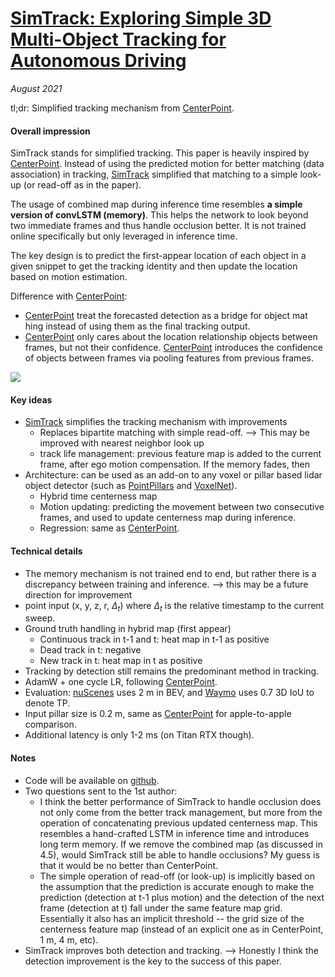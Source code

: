 # [SimTrack: Exploring Simple 3D Multi-Object Tracking for Autonomous Driving](https://arxiv.org/abs/2108.10312)

_August 2021_

tl;dr: Simplified tracking mechanism from [CenterPoint](centerpoint.md).

#### Overall impression
SimTrack stands for simplified tracking. This paper is heavily inspired by [CenterPoint](centerpoint.md). Instead of using the predicted motion for better matching (data association) in tracking, [SimTrack](simtrack.md) simplified that matching to a simple look-up (or read-off as in the paper).

The usage of combined map during inference time resembles **a simple version of convLSTM (memory)**. This helps the network to look beyond two immediate frames and thus handle occlusion better. It is not trained online specifically but only leveraged in inference time.

The key design is to predict the first-appear location of each object in a given snippet to get the tracking identity and then update the location based on motion estimation.

Difference with [CenterPoint](centerpoint.md):

- [CenterPoint](centerpoint.md) treat the forecasted detection as a bridge for object mat hing instead of using them as the final tracking output. 
- [CenterPoint](centerpoint.md) only cares about the location relationship objects between frames, but not their confidence. [CenterPoint](centerpoint.md) introduces the confidence of objects between frames via pooling features from previous frames.

![](https://pic3.zhimg.com/v2-226f7b5260ef465fe52959adf1f337ce_r.jpg)

#### Key ideas
- [SimTrack](simtrack.md) simplifies the tracking mechanism with improvements
	- Replaces bipartite matching with simple read-off. --> This may be improved with nearest neighbor look up
	- track life management: previous feature map is added to the current frame, after ego motion compensation. If the memory fades, then 
- Architecture: can be used as an add-on to any voxel or pillar based lidar object detector (such as [PointPillars](point_pillars.md) and [VoxelNet](voxel_net.md)).
	- Hybrid time centerness map
	- Motion updating: predicting the movement between two consecutive frames, and used to update centerness map during inference. 
	- Regression: same as [CenterPoint](centerpoint.md).

#### Technical details
- The memory mechanism is not trained end to end, but rather there is a discrepancy between training and inference. --> this may be a future direction for improvement
- point input (x, y, z, r, $\Delta_t$) where $\Delta_t$ is the relative timestamp to the current sweep.
- Ground truth handling in hybrid map (first appear)
	- Continuous track in t-1 and t: heat map in t-1 as positive
	- Dead track in t: negative
	- New track in t: heat map in t as positive
- Tracking by detection still remains the predominant method in tracking.
- AdamW + one cycle LR, following [CenterPoint](centerpoint.md).
- Evaluation: [nuScenes](nuscenes.md) uses 2 m in BEV, and [Waymo](waymo_dataset.md) uses 0.7 3D IoU to denote TP.
- Input pillar size is 0.2 m, same as [CenterPoint](centerpoint.md) for apple-to-apple comparison.
- Additional latency is only 1-2 ms (on Titan RTX though).

#### Notes
- Code will be available on [github](https://github.com/qcraftai/simtrack).
- ​Two questions sent to the 1st author: 
	- I think the better performance of SimTrack to handle occlusion does not only come from the better track management, but more from the operation of concatenating previous updated centerness map. This resembles a hand-crafted LSTM in inference time and introduces long term memory. If we remove the combined map (as discussed in 4.5), would SimTrack still be able to handle occlusions? My guess is that it would be no better than CenterPoint.
	- ​The simple operation of read-off (or look-up) is implicitly based on the assumption that the prediction is accurate enough to make the prediction (detection at t-1 plus motion) and the detection of the next frame (detection at t) fall under the same feature map grid. Essentially it also has an implicit threshold -- the grid size of the centerness feature map (instead of an explicit one as in CenterPoint, 1 m, 4 m, etc).
- SimTrack improves both detection and tracking. --> Honestly I think the detection improvement is the key to the success of this paper. 


